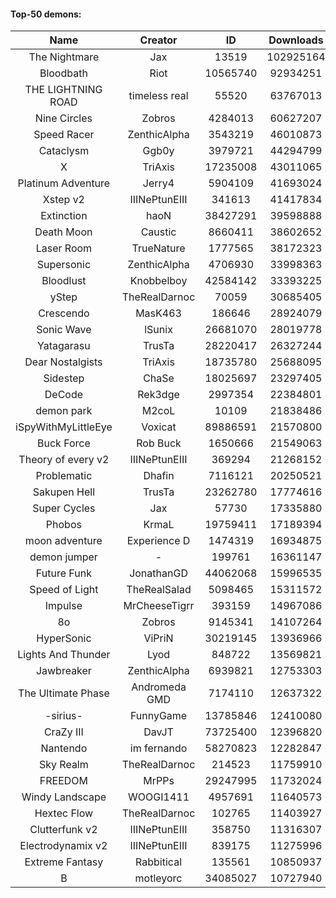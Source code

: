 #### Top-50 demons:

| Name | Creator | ID | Downloads | Likes |
|:---:|:---:|:---:|:---:|:---:|
| The Nightmare | Jax | 13519 | 102925164 | 5331274
| Bloodbath | Riot | 10565740 | 92934251 | 4354622
| THE LIGHTNING ROAD | timeless real | 55520 | 63767013 | 2970707
| Nine Circles | Zobros | 4284013 | 60627207 | 3199330
| Speed Racer | ZenthicAlpha | 3543219 | 46010873 | 2335673
| Cataclysm | Ggb0y | 3979721 | 44294799 | 1362695
| X | TriAxis | 17235008 | 43011065 | 2134092
| Platinum Adventure | Jerry4 | 5904109 | 41693024 | 2572981
| Xstep v2 | IIINePtunEIII | 341613 | 41417834 | 1583827
| Extinction | haoN | 38427291 | 39598888 | 1350644
| Death Moon  | Caustic | 8660411 | 38602652 | 1921890
| Laser Room | TrueNature | 1777565 | 38172323 | 1205524
| Supersonic | ZenthicAlpha | 4706930 | 33998363 | 1552800
| Bloodlust | Knobbelboy | 42584142 | 33393225 | 1031899
| yStep | TheRealDarnoc | 70059 | 30685405 | 1060582
| Crescendo | MasK463 | 186646 | 28924079 | 1031447
| Sonic Wave | lSunix | 26681070 | 28019778 | 883225
| Yatagarasu  | TrusTa | 28220417 | 26327244 | 1005357
| Dear Nostalgists | TriAxis | 18735780 | 25688095 | 1356612
| Sidestep | ChaSe | 18025697 | 23297405 | 1006272
| DeCode | Rek3dge | 2997354 | 22384801 | 1033382
| demon park | M2coL | 10109 | 21838486 | 751947
| iSpyWithMyLittleEye | Voxicat | 89886591 | 21570800 | 1725777
| Buck Force | Rob Buck | 1650666 | 21549063 | 583086
| Theory of every v2 | IIINePtunEIII | 369294 | 21268152 | 786004
| Problematic | Dhafin | 7116121 | 20250521 | 1071358
| Sakupen Hell | TrusTa | 23262780 | 17774616 | 546132
| Super Cycles | Jax | 57730 | 17335880 | 644167
| Phobos | KrmaL | 19759411 | 17189394 | 628248
| moon adventure | Experience D | 1474319 | 16934875 | 502036
| demon jumper | - | 199761 | 16361147 | 603740
| Future Funk | JonathanGD | 44062068 | 15996535 | 754863
| Speed of Light | TheRealSalad | 5098465 | 15311572 | 746749
| Impulse | MrCheeseTigrr | 393159 | 14967086 | 788445
| 8o | Zobros | 9145341 | 14107264 | 725244
| HyperSonic | ViPriN | 30219145 | 13936966 | 523380
| Lights And Thunder | Lyod | 848722 | 13569821 | 651995
| Jawbreaker | ZenthicAlpha | 6939821 | 12753303 | 685206
| The Ultimate Phase | Andromeda GMD | 7174110 | 12637322 | 498314
| -sirius- | FunnyGame | 13785846 | 12410080 | 755124
| CraZy III | DavJT | 73725400 | 12396820 | 659851
| Nantendo | im fernando | 58270823 | 12282847 | 760053
| Sky Realm | TheRealDarnoc | 214523 | 11759910 | 511856
| FREEDOM | MrPPs | 29247995 | 11732024 | 603153
| Windy Landscape | WOOGI1411 | 4957691 | 11640573 | 668112
| Hextec Flow | TheRealDarnoc | 102765 | 11403927 | 535323
| Clutterfunk v2 | IIINePtunEIII | 358750 | 11316307 | 482488
| Electrodynamix v2 | IIINePtunEIII | 839175 | 11275996 | 423574
| Extreme Fantasy | Rabbitical | 135561 | 10850937 | 443491
| B | motleyorc | 34085027 | 10727940 | 626163
